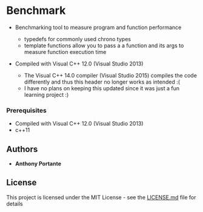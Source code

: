 # Benchmark


* Benchmarking tool to measure program and function performance
  - typedefs for commonly used chrono types
  - template functions allow you to pass a a function and its args to measure function execution time
  
* Compiled with Visual C++ 12.0 (Visual Studio 2013)
  - The Visual C++ 14.0 compiler (Visual Studio 2015) compiles the code differently and thus this header no longer works as intended :(
  - I have no plans on keeping this updated since it was just a fun learning project :)
  
  
### Prerequisites

* Compiled with Visual C++ 12.0 (Visual Studio 2013)
* c++11


## Authors

* **Anthony Portante** 

## License

This project is licensed under the MIT License - see the [LICENSE.md](LICENSE.md) file for details
